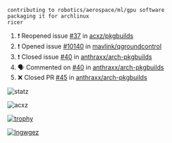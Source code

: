 ```
contributing to robotics/aerospace/ml/gpu software
packaging it for archlinux
ricer
```

<!--START_SECTION:activity-->
1. ❗️ Reopened issue [#37](https://github.com/acxz/pkgbuilds/issues/37) in [acxz/pkgbuilds](https://github.com/acxz/pkgbuilds)
2. ❗️ Opened issue [#10140](https://github.com/mavlink/qgroundcontrol/issues/10140) in [mavlink/qgroundcontrol](https://github.com/mavlink/qgroundcontrol)
3. ❗️ Closed issue [#40](https://github.com/anthraxx/arch-pkgbuilds/issues/40) in [anthraxx/arch-pkgbuilds](https://github.com/anthraxx/arch-pkgbuilds)
4. 🗣 Commented on [#40](https://github.com/anthraxx/arch-pkgbuilds/issues/40) in [anthraxx/arch-pkgbuilds](https://github.com/anthraxx/arch-pkgbuilds)
5. ❌ Closed PR [#45](https://github.com/anthraxx/arch-pkgbuilds/pull/45) in [anthraxx/arch-pkgbuilds](https://github.com/anthraxx/arch-pkgbuilds)
<!--END_SECTION:activity-->


![statz](https://github-readme-stats.vercel.app/api?username=acxz&include_all_commits=true&show_icons=true)

<p><img align="center" src="https://github-readme-streak-stats.herokuapp.com/?user=acxz&" alt="acxz" /></p>

[![trophy](https://github-profile-trophy.vercel.app/?username=acxz)](https://github.com/ryo-ma/github-profile-trophy)

[![lngwgez](https://github-readme-stats.vercel.app/api/top-langs/?username=acxz&layout=compact)](https://github.com/acxz/github-readme-stats)
